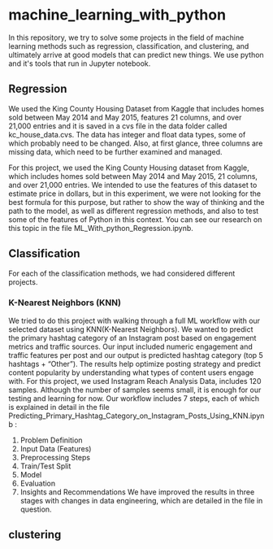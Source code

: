 # machine_learning_with_python

In this repository, we try to solve some projects in the field of machine learning methods such as regression, classification, and clustering, and ultimately arrive at good models that can predict new things. We use python and it's tools that run in Jupyter notebook. 

## Regression
We used the King County Housing Dataset from Kaggle that includes homes sold between May 2014 and May 2015, features 21 columns, and over 21,000 entries and it is saved in a cvs file in the data folder called kc_house_data.cvs.
The data has integer and float data types, some of which probably need to be changed. Also, at first glance, three columns are missing data, which need to be further examined and managed. 

For this project, we used the King County Housing dataset from Kaggle, which includes homes sold between May 2014 and May 2015, 21 columns, and over 21,000 entries. We intended to use the features of this dataset to estimate price in dollars, but in this experiment, we were not looking for the best formula for this purpose, but rather to show the way of thinking and the path to the model, as well as different regression methods, and also to test some of the features of Python in this context.
You can see our research on this topic in the file ML_With_python_Regression.ipynb.

## Classification
For each of the classification methods, we had considered different projects.
### K-Nearest Neighbors (KNN) 
We tried to do this project with walking through a full ML workflow with our selected dataset using KNN(K-Nearest Neighbors). We wanted to predict the primary hashtag category of an Instagram post based on engagement metrics and traffic sources. 
Our input included numeric engagement and traffic features per post and our output is predicted hashtag category (top 5 hashtags + “Other”).
The results help optimize posting strategy and predict content popularity by understanding what types of content users engage with.
For this project, we used Instagram Reach Analysis Data, includes 120 samples. Although the number of samples seems small, it is enough for our testing and learning for now.
Our workflow includes 7 steps, each of which is explained in detail in the file Predicting_Primary_Hashtag_Category_on_Instagram_Posts_Using_KNN.ipynb :
1. Problem Definition
2. Input Data (Features)
3. Preprocessing Steps
4. Train/Test Split
5. Model
6. Evaluation
7. Insights and Recommendations
We have improved the results in three stages with changes in data engineering, which are detailed in the file in question.

## clustering